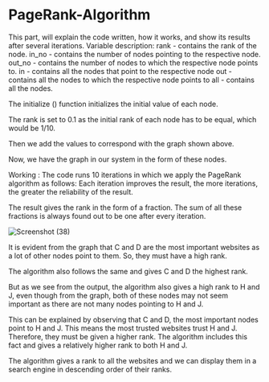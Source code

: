 # PageRank-Algorithm
This part, will explain the code written, how it works, and show its results after several iterations.
Variable description:
rank - contains the rank of the node.
in_no - contains the number of nodes pointing to the respective node.
out_no - contains the number of nodes to which the respective node points to.
in - contains all the nodes that point to the respective node
out - contains all the nodes to which the respective node points to
all - contains all the nodes.


The initialize () function initializes the initial value of each node.

The rank is set to 0.1 as the initial rank of each node has to be equal, which would be 1/10.

Then we add the values to correspond with the graph shown above.

Now, we have the graph in our system in the form of these nodes.

Working : 
The code runs 10 iterations in which we apply the PageRank algorithm as follows:
Each iteration improves the result, the more iterations, the greater the reliability of the result.

The result gives the rank in the form of a fraction.
The sum of all these fractions is always found out to be one after every iteration.


![Screenshot (38)](https://github.com/Ananya05iit/PageRank-Algorithm/assets/118293727/5dea7998-a82b-497a-a631-698360be71af)

It is evident from the graph that C and D are the most important websites as a lot of other nodes point to them. So, they must have a high rank.

The algorithm also follows the same and gives C and D the highest rank.

But as we see from the output, the algorithm also gives a high rank to H and J, even though from the graph, both of these nodes may not seem important as there are not many nodes pointing to H and J. 

This can be explained by observing that C and D, the most important nodes point to H and J. This means the most trusted websites trust H and J. Therefore, they must be given a higher rank. The algorithm includes this fact and gives a relatively higher rank to both H and J.

The algorithm gives a rank to all the websites and we can display them in a search engine in descending order of their ranks.
